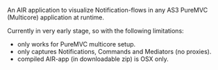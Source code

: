 An AIR application to visualize Notification-flows in any AS3 PureMVC (Multicore) application at runtime.

Currently in very early stage, so with the following limitations:
  * only works for PureMVC multicore setup.
  * only captures Notifications, Commands and Mediators (no proxies).
  * compiled AIR-app (in downloadable zip) is OSX only.
